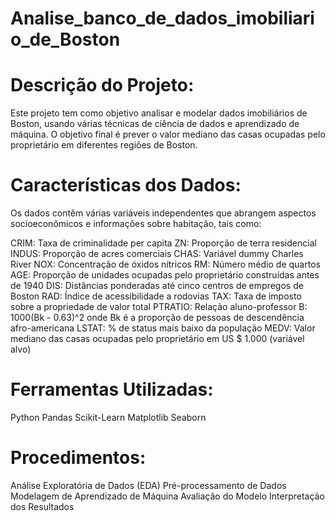 ﻿# Analise_banco_de_dados_imobiliario_de_Boston

# Descrição do Projeto:
Este projeto tem como objetivo analisar e modelar dados imobiliários de Boston, usando várias técnicas de ciência de dados e aprendizado de máquina. O objetivo final é prever o valor mediano das casas ocupadas pelo proprietário em diferentes regiões de Boston.

# Características dos Dados:
Os dados contêm várias variáveis independentes que abrangem aspectos socioeconômicos e informações sobre habitação, tais como:

CRIM: Taxa de criminalidade per capita
ZN: Proporção de terra residencial
INDUS: Proporção de acres comerciais
CHAS: Variável dummy Charles River
NOX: Concentração de óxidos nítricos
RM: Número médio de quartos
AGE: Proporção de unidades ocupadas pelo proprietário construídas antes de 1940
DIS: Distâncias ponderadas até cinco centros de empregos de Boston
RAD: Índice de acessibilidade a rodovias
TAX: Taxa de imposto sobre a propriedade de valor total
PTRATIO: Relação aluno-professor
B: 1000(Bk - 0.63)^2 onde Bk é a proporção de pessoas de descendência afro-americana
LSTAT: % de status mais baixo da população
MEDV: Valor mediano das casas ocupadas pelo proprietário em US $ 1.000 (variável alvo)

# Ferramentas Utilizadas:
Python
Pandas
Scikit-Learn
Matplotlib
Seaborn

# Procedimentos:
Análise Exploratória de Dados (EDA)
Pré-processamento de Dados
Modelagem de Aprendizado de Máquina
Avaliação do Modelo
Interpretação dos Resultados
